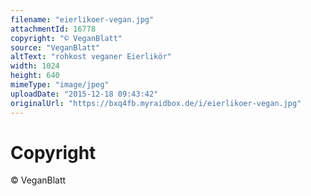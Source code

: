 ```yaml
---
filename: "eierlikoer-vegan.jpg"
attachmentId: 16778
copyright: "© VeganBlatt"
source: "VeganBlatt"
altText: "rohkost veganer Eierlikör"
width: 1024
height: 640
mimeType: "image/jpeg"
uploadDate: "2015-12-18 09:43:42"
originalUrl: "https://bxq4fb.myraidbox.de/i/eierlikoer-vegan.jpg"
---
```


# Copyright

© VeganBlatt
